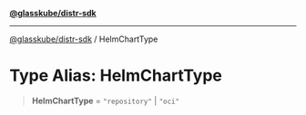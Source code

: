 [**@glasskube/distr-sdk**](../README.md)

---

[@glasskube/distr-sdk](../README.md) / HelmChartType

# Type Alias: HelmChartType

> **HelmChartType** = `"repository"` \| `"oci"`
